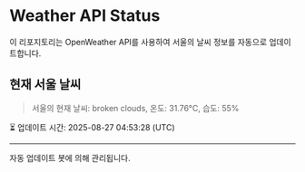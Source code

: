 
# Weather API Status

이 리포지토리는 OpenWeather API를 사용하여 서울의 날씨 정보를 자동으로 업데이트합니다.

## 현재 서울 날씨
> 서울의 현재 날씨: broken clouds, 온도: 31.76°C, 습도: 55%

⏳ 업데이트 시간: 2025-08-27 04:53:28 (UTC)

---
자동 업데이트 봇에 의해 관리됩니다.
